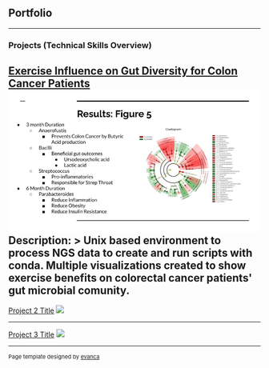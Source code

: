 ## Portfolio

---

### Projects (Technical Skills Overview) 

[Exercise Influence on Gut Diversity for Colon Cancer Patients](https://docs.google.com/presentation/d/17PMgU1ipm1UCJ_GMMOfk_NQJ0F9qKpWfzYt9vQ6b2Dw/edit?slide=id.p#slide=id.p)
<img src="images/gut_microbiom_slide5.jpeg">
Description: > 
  Unix based environment to process NGS data to create and run scripts with conda. Multiple visualizations created to show exercise benefits    on colorectal cancer patients' gut microbial comunity. 
---
[Project 2 Title](/pdf/sample_presentation.pdf)
<img src="images/dummy_thumbnail.jpg?raw=true"/>

---
[Project 3 Title](http://example.com/)
<img src="images/dummy_thumbnail.jpg?raw=true"/>

---



<p style="font-size:11px">Page template designed by <a href="https://github.com/evanca/quick-portfolio">evanca</a></p>
<!-- Remove above link if you don't want to attibute -->
